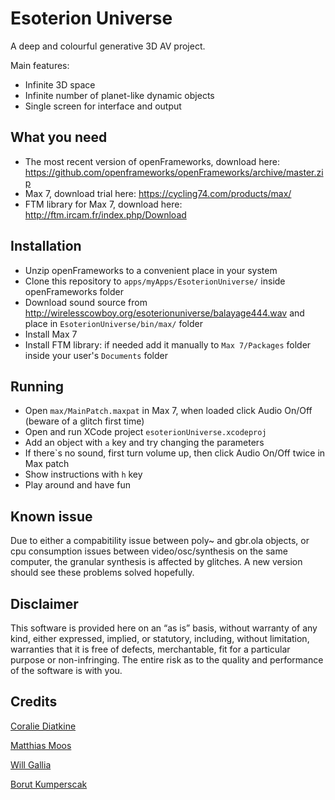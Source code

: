 Esoterion Universe
==================

A deep and colourful generative 3D AV project.

Main features:
- Infinite 3D space
- Infinite number of planet-like dynamic objects
- Single screen for interface and output

What you need
-------------

- The most recent version of openFrameworks, download here: https://github.com/openframeworks/openFrameworks/archive/master.zip
- Max 7, download trial here: https://cycling74.com/products/max/
- FTM library for Max 7, download here: http://ftm.ircam.fr/index.php/Download

Installation
------------

- Unzip openFrameworks to a convenient place in your system
- Clone this repository to `apps/myApps/EsoterionUniverse/` inside openFrameworks folder
- Download sound source from http://wirelesscowboy.org/esoterionuniverse/balayage444.wav and place in `EsoterionUniverse/bin/max/` folder
- Install Max 7
- Install FTM library: if needed add it manually to `Max 7/Packages` folder inside your user's `Documents` folder

Running
-------

- Open `max/MainPatch.maxpat` in Max 7, when loaded click Audio On/Off (beware of a glitch first time)
- Open and run XCode project `esoterionUniverse.xcodeproj`
- Add an object with `a` key and try changing the parameters
- If there`s no sound, first turn volume up, then click Audio On/Off twice in Max patch
- Show instructions with `h` key
- Play around and have fun

Known issue
-----------

Due to either a compabitility issue between poly~ and gbr.ola objects, or cpu consumption issues between video/osc/synthesis on the same computer, the granular synthesis is affected by glitches. A new version should see these problems solved hopefully.

Disclaimer
----------

This software is provided here on an “as is” basis, without warranty of any kind, either expressed, implied, or statutory, including, without limitation, warranties that it is free of defects, merchantable, fit for a particular purpose or non-infringing. The entire risk as to the quality and performance of the software is with you.

Credits
---------------------

[Coralie Diatkine](http://coraliediatkine.eu)

[Matthias Moos](http://matthiasmoos.tumblr.com)

[Will Gallia](http://willgallia.com)

[Borut Kumperscak](http://wirelesscowboy.org)